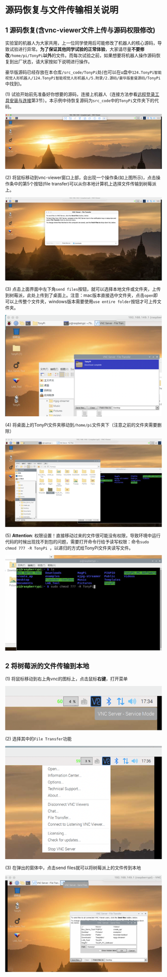 # 源码恢复与文件传输相关说明

## 1 源码恢复(含vnc-viewer文件上传与源码权限修改)

实验室的机器人为大家共用，上一位同学使用后可能修改了机器人的核心源码，导致试验进行异常。**为了保证其他同学试验的正常体验**，大家请尽量**不要修改**`/home/pi/TonyPi`**以外**的文件。而每次试验之前，如果想要将机器人操作源码恢复到出厂状态，请大家按如下说明进行操作。

豪华版源码已经存放在本仓库`/src_code/TonyPi`处(也可以在u盘中`124.TonyPi智能视觉人形机器人/124.TonyPi智能视觉人形机器人/5.附录/2.源码/豪华版套餐源码/TonyPi`中找到)。

(1) 试验开始前先准备好你想要的源码，连接上机器人（连接方法参看[远程登录工具安装与连接](./2021-11-04-remoteToolInstall.md)第3节）。本示例中待恢复源码为`src_code`中的`TonyPi`文件夹下的代码。

![](../fig/2021-11-11-filesAndSrcCode/2021-11-11-1.png)

(2) 将鼠标移动到vnc-viewer窗口上部，会出现一个操作条(如上图所示)，点击操作条中的第5个按钮(file transfer)可以从你本地计算机上选择文件传输到树莓派上。

![](../fig/2021-11-11-filesAndSrcCode/2021-11-11-2.png)

(3) 点击上面界面中左下角`send files`按钮，就可以选择本地文件或文件夹，上传到树莓派，此处上传到了桌面上。注意：mac版本直接选中文件夹，点击`open`即可以上传整个文件夹，windows版本需要使用`use entire folder`按钮才可上传文件夹。

![image-20211111191738986](../fig/2021-11-11-filesAndSrcCode/image-20211111191738986.png)

(4) 将桌面上的TonyPi文件夹移动到`/home/pi`文件夹下（注意之前的文件夹需要删除）

![image-20211111192942905](../fig/2021-11-11-filesAndSrcCode/image-20211111192942905.png)

(5) **Attention**: 权限设置！直接移动过来的文件很可能没有权限，导致环境中运行代码的时候出现找不到包的问题，需要打开命令行给予读写权限：命令`sudo chmod 777 -R TonyPi `，以递归的方式给TonyPi文件夹读写文件。

![image-20211111194136446](../fig/2021-11-11-filesAndSrcCode/image-20211111194136446.png)

## 2 将树莓派的文件传输到本地

(1) 将鼠标移动到右上角vnc的图标上，点击鼠标**右键**，打开菜单

![image-20211111194352746](../fig/2021-11-11-filesAndSrcCode/image-20211111194352746.png)

(2) 选择其中的`File Transfer`功能

![image-20211111194504801](../fig/2021-11-11-filesAndSrcCode/image-20211111194504801.png)

(3) 在弹出的窗体中，点击send files就可以将树莓派上的文件传到本地

![image-20211111194628449](../fig/2021-11-11-filesAndSrcCode/image-20211111194628449.png)